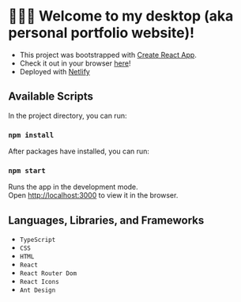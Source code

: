 # 👩🏻‍💻 Welcome to my desktop (aka personal portfolio website)! 

- This project was bootstrapped with [Create React App](https://github.com/facebook/create-react-app).
- Check it out in your browser [here](https://carolinetpham.com/)!
- Deployed with [Netlify](https://app.netlify.com/)

## Available Scripts

In the project directory, you can run:
### `npm install`
After packages have installed, you can run:
### `npm start`

Runs the app in the development mode.\
Open [http://localhost:3000](http://localhost:3000) to view it in the browser.

## Languages, Libraries, and Frameworks

- `TypeScript`
- `CSS`
- `HTML`
- `React`
- `React Router Dom`
- `React Icons`
- `Ant Design`
